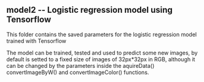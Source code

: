 ## model2 -- Logistic regression model using Tensorflow

This folder contains the saved parameters for the logistic regression model trained with Tensorflow

The model can be trained, tested and used to predict some new images, by default is setted to a fixed size of images of 32px*32px in RGB, although it can be changed by the parameters inside the aquireData() convertImageByW() and convertImageColor() functions.

